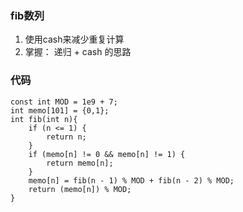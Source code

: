 ### fib数列
1. 使用cash来减少重复计算
2. 掌握： 递归 + cash 的思路

### 代码
```
const int MOD = 1e9 + 7;
int memo[101] = {0,1};
int fib(int n){
    if (n <= 1) {
        return n;
    }
    if (memo[n] != 0 && memo[n] != 1) {
        return memo[n];
    }
    memo[n] = fib(n - 1) % MOD + fib(n - 2) % MOD;
    return (memo[n]) % MOD;
}
```
